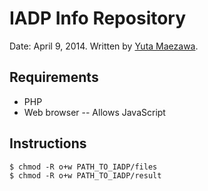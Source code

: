 # IADP Info Repository
Date: April 9, 2014.
Written by [Yuta Maezawa](mailto:yuta@mzw.jp).

## Requirements
- PHP
- Web browser
-- Allows JavaScript

## Instructions
```
$ chmod -R o+w PATH_TO_IADP/files
$ chmod -R o+w PATH_TO_IADP/result
```

